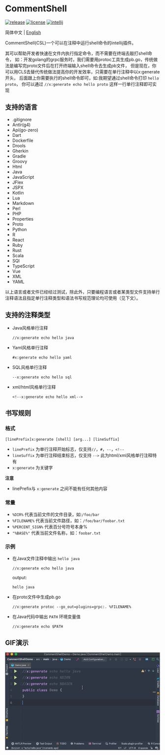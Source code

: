 # CommentShell

[![release](https://img.shields.io/badge/release-1.0.1-brightgreen)](https://github.com/anqiansong/CommentShell/releases)
[![license](https://img.shields.io/badge/license-MIT-blue)](https://github.com/anqiansong/CommentShell/blob/master/LICENSE)
[![intellij](https://img.shields.io/badge/plugin-intellij-orange)](https://plugins.jetbrains.com/plugin/16474-commentshell)

简体中文 | [English](README_EN.MD)

CommentShell(CSL)一个可以在注释中运行shell命令的intellij插件。

其可以帮助开发者快速在文件内执行指定命令，而不需要在终端去敲打shell命令， 如：开发golang的grpc服务时，我们需要用protoc工具生成pb.go，传统做法是编写完proto文件后在打开终端输入shell命令去生成pb文件，
但是现在，你可以用CLS去替代传统做法提高你的开发效率，只需要在单行注释中以x:generate开头， 后面跟上你需要执行的shell命令即可，如:我期望通过shell命令打印 `hello proto`，
你可以通过 `//x:generate echo hello proto` 这样一行单行注释即可实现

## 支持的语言

* .gitignore
* Antlr(g4)
* Api(go-zero)
* Dart
* Dockerfile
* Drools
* Gherkin
* Gradle
* Groovy
* Html
* Java
* JavaScript
* JFlex
* JSPX
* Kotlin
* Lua
* Markdown
* Perl
* PHP
* Properties
* Proto
* Python
* R
* React
* Ruby
* Rust
* Scala
* SQl
* TypeScript
* Vue
* XML
* YAML

以上语言或者文件已经经过测试，除此外，只要编程语言或者某类型文件支持单行注释语法且指定单行注释类型和语法书写规范理论均可使用（见下文）。

## 支持的注释类型
* Java风格单行注释
    ```text
    //x:generate echo hello java
    ```
* Yaml风格单行注释
    ```text
    #x:generate echo hello yaml
    ```
* SQL风格单行注释
    ```text
    --x:generate echo hello sql
    ```
* xml/html风格单行注释
    ```text
    <!--x:generate echo hello xml-->
    ```
## 书写规则

### 格式

```text
[linePrefix]x:generate [shell] [arg...] [lineSuffix]
```
* `linePrefix` 为单行注释开始标志，仅支持`//`，`#`，`--`，`<!--`
* `lineSuffix` 为单行注释结束标志，仅支持 `-->` 此为html/xml风格单行注释特有
* `x:generate` 为关键字

**注意**
* linePrefix与 `x:generate` 之间不能有任何其他内容

### 常量
* `%DIR%` 代表当前文件的文件目录，如:`/foo/bar`
* `%FILENAME%` 代表当前文件路径，如：`/foo/bar/foobar.txt`
* `%PERCENT_SIGN%` 代表百分号符号本身%
* `"%BASE%"` 代表当前文件名称，如：`foobar.txt`

### 示例
* 在Java文件注释中输出 `hello java`
    ```text
    //x:generate echo hello java
    ```
    output:
    ```text
    hello java
    ```
* 在proto文件中生成pb.go
    ```text
    //x:generate protoc --go_out=plugins=grpc:. %FILENAME%
    ```
* 在Java代码中输出 `PATH` 环境变量值
    ```text
    //x:generate echo $PATH
    ```

## GIF演示

![demo](./demo.gif)
